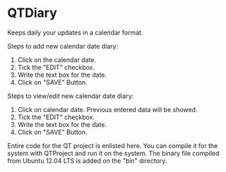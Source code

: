 QTDiary
=======

Keeps daily your updates in a calendar format.

Steps to add new calendar date diary:

1) Click on the calendar date.
2) Tick the "EDIT" checkbox.
3) Write the text box for the date.
4) Click on "SAVE" Button.


Steps to view/edit new calendar date diary:

1) Click on calendar date. Previous entered data will be showed.
2) Tick the "EDIT" checkbox.
3) Write the text box for the date.
4) Click on "SAVE" Button.

Entire code for the QT project is enlisted here. You can compile it for the system with QTProject and run it on the system. The binary file compiled from Ubuntu 12.04 LTS is added on the "bin" directory.
